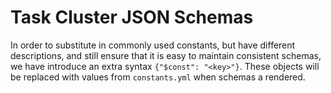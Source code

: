 Task Cluster JSON Schemas
=========================

In order to substitute in commonly used constants, but have different
descriptions, and still ensure that it is easy to maintain consistent schemas,
we have introduce an extra syntax `{"$const": "<key>"}`. These objects will
be replaced with values from `constants.yml` when schemas a rendered.
